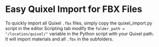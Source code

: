 # Easy Quixel Import for FBX Files

To quickly import all Quixel `.fbx` files, simply copy the quixel_import.py script in the editor Scripting tab modify the `folder_path = "/location/quixel/"` variable in the Python script with your Quixel path.  
It will import materials and all `.fbx` in the subfolders.
